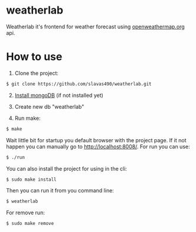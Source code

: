 # weatherlab

Weatherlab it's frontend for weather forecast using [openweathermap.org](http://openweathermap.org) api.


# How to use

1) Clone the project:
```bash
$ git clone https://github.com/slavas490/weatherlab.git
```

2) [Install mongoDB](https://docs.mongodb.com/manual/installation/) (if not installed yet)

3) Create new db "weatherlab"

4) Run make:
```bash
$ make
```

Wait little bit for startup you default browser with the project page. If it not happen you can manually go to [http://localhost:8008/](http://localhost:8008/). For run you can use:
```bash
$ ./run
```

You can also install the project for using in the cli:
```bash
$ sudo make install
```

Then you can run it from you command line:
```bash
$ weatherlab
```

For remove run:
```bash
$ sudo make remove
